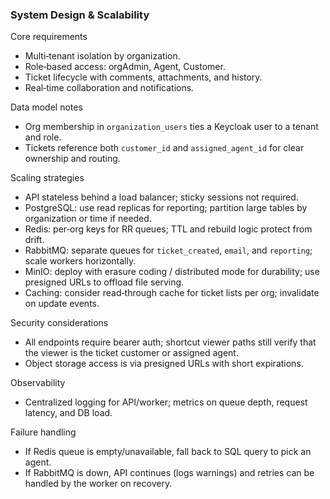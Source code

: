 ### System Design & Scalability

Core requirements
- Multi‑tenant isolation by organization.
- Role‑based access: orgAdmin, Agent, Customer.
- Ticket lifecycle with comments, attachments, and history.
- Real‑time collaboration and notifications.

Data model notes
- Org membership in `organization_users` ties a Keycloak user to a tenant and role.
- Tickets reference both `customer_id` and `assigned_agent_id` for clear ownership and routing.

Scaling strategies
- API stateless behind a load balancer; sticky sessions not required.
- PostgreSQL: use read replicas for reporting; partition large tables by organization or time if needed.
- Redis: per‑org keys for RR queues; TTL and rebuild logic protect from drift.
- RabbitMQ: separate queues for `ticket_created`, `email`, and `reporting`; scale workers horizontally.
- MinIO: deploy with erasure coding / distributed mode for durability; use presigned URLs to offload file serving.
- Caching: consider read‑through cache for ticket lists per org; invalidate on update events.

Security considerations
- All endpoints require bearer auth; shortcut viewer paths still verify that the viewer is the ticket customer or assigned agent.
- Object storage access is via presigned URLs with short expirations.

Observability
- Centralized logging for API/worker; metrics on queue depth, request latency, and DB load.

Failure handling
- If Redis queue is empty/unavailable, fall back to SQL query to pick an agent.
- If RabbitMQ is down, API continues (logs warnings) and retries can be handled by the worker on recovery.


